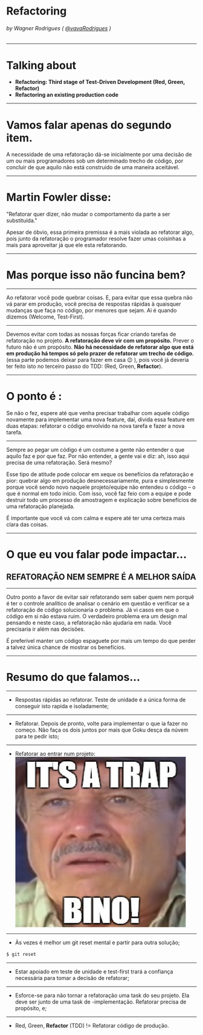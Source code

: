 Refactoring
===


######  by Wagner Rodrigues ( [@vavaRodrigues](https://github.com/vavaRodrigues) )

---

# Talking about

- **Refactoring: Third stage of Test-Driven Development (Red, Green, Refactor)**
- **Refactoring an existing production code**

---

# Vamos falar apenas do segundo item.

A necessidade de uma refatoração dá-se inicialmente por uma decisão de um ou mais programadores sob um determinado trecho de código, por concluir de que aquilo não está construído de uma maneira aceitável.


---


# Martin Fowler disse:

"Refatorar quer dizer, não mudar o comportamento da parte a ser substituída."

Apesar de óbvio, essa primeira premissa é a mais violada ao refatorar algo, pois junto da refatoração o programador resolve fazer umas coisinhas a mais para aproveitar já que ele esta refatorando.


---


# Mas porque isso não funcina bem?


---


Ao refatorar você pode quebrar coisas. E, para evitar que essa quebra não vá parar em produção, você precisa de respostas rápidas à quaisquer mudanças que faça no código, por menores que sejam. Ai é quando dizemos (Welcome, Test-First).


---


Devemos evitar com todas as nossas forças ficar criando tarefas de refatoração no projeto. **A refatoração deve vir com um propósito.** Prever o futuro não é um propósito. **Não há necessidade de refatorar algo que está em produção há tempos só pelo prazer de refatorar um trecho de código.** (essa parte podemos deixar para fazer em casa :wink: ), pois você já deveria ter feito isto no terceiro passo do TDD: (Red, Green, **Refactor**).


---


# O ponto é :

Se não o fez, espere até que venha precisar trabalhar com aquele código novamente para implementar uma nova feature, daí, divida essa feature em duas etapas: refatorar o código envolvido na nova tarefa e fazer a nova tarefa.


---



 Sempre ao pegar um código é um costume a gente não entender o que aquilo faz e por que faz. Por não entender, a gente vai e diz: ah, isso aqui precisa de uma refatoração. Será mesmo?

Esse tipo de atitude pode colocar em xeque os benefícios da refatoração e pior: quebrar algo em produção desnecessariamente, pura e simplesmente porque você sendo novo naquele projeto/equipe não entendeu o código – o que é normal em todo início. Com isso, você faz feio com a equipe e pode destruir todo um processo de amostragem e explicação sobre benefícios de uma refatoração planejada.

É importante que você vá com calma e espere até ter uma certeza mais clara das coisas.


---

# O que eu vou falar pode impactar... 

## REFATORAÇÃO NEM SEMPRE É A MELHOR SAÍDA 

---


Outro ponto a favor de evitar sair refatorando sem saber quem nem porquê é ter o controle analítico de analisar o cenário em questão e verificar se a refatoração de código solucionaria o problema. Já vi casos em que o código em si não estava ruim. O verdadeiro problema era um design mal pensando e neste caso, a refatoração não ajudaria em nada. Você precisaria ir além nas decisões.

É preferível manter um código espaguete por mais um tempo do que perder a talvez única chance de mostrar os benefícios.


---


# Resumo do que falamos...

---
- Respostas rápidas ao refatorar. Teste de unidade é a única forma de conseguir isto rapida e isoladamente;
---

- Refatorar. Depois de pronto, volte para implementar o que ia fazer no começo. Não faça os dois juntos por mais que Goku desça da núvem para te pedir isto;

---
- Refatorar ao entrar num projeto:  ![](images/its-a-trap.jpeg)

---
- Às vezes é melhor um git reset mental e partir para outra solução;

```html
$ git reset 
```


---
- Estar apoiado em teste de unidade e test-first trará a confiança necessária para tomar a decisão de refatorar;
---
- Esforce-se para não tornar a refatoração uma task do seu projeto. Ela deve ser junto de uma task de -implementação. Refatorar precisa de propósito, e;
---
- Red, Green, **Refactor** (TDD) != Refatorar código de produção.


